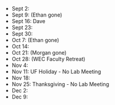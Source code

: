 * Sept 2: 
* Sept 9: (Ethan gone)
* Sept 16: Dave
* Sept 23:
* Sept 30:
* Oct 7: (Ethan gone)
* Oct 14:
* Oct 21: (Morgan gone)
* Oct 28: (WEC Faculty Retreat)
* Nov 4:
* Nov 11: UF Holiday - No Lab Meeting
* Nov 18:
* Nov 25: Thanksgiving - No Lab Meeting
* Dec 2:
* Dec 9:
